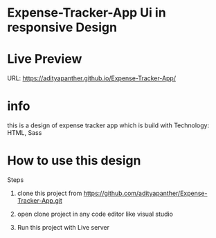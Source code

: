 # Expense-Tracker-App Ui in responsive Design

# Live Preview

URL: https://adityapanther.github.io/Expense-Tracker-App/

# info
this is a design of expense tracker app which is build with Technology: HTML, Sass


# How to use this design

Steps

1) clone this project from https://github.com/adityapanther/Expense-Tracker-App.git

2) open clone project in any code editor like visual studio

3) Run this project with Live server

